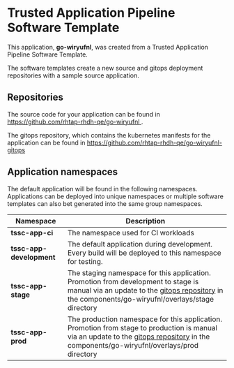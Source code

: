 # Trusted Application Pipeline Software Template

This application, **go-wiryufnl**, was created from a Trusted Application Pipeline Software Template.

The software templates create a new source and gitops deployment repositories with a sample source application. 

## Repositories

The source code for your application can be found in [https://github.com/rhtap-rhdh-qe/go-wiryufnl ](https://github.com/rhtap-rhdh-qe/go-wiryufnl ).
 
The gitops repository, which contains the kubernetes manifests for the application can be found in 
[https://github.com/rhtap-rhdh-qe/go-wiryufnl-gitops ](https://github.com/rhtap-rhdh-qe/go-wiryufnl-gitops ) 

## Application namespaces 

The default application will be found in the following namespaces. Applications can be deployed into unique namespaces or multiple software templates can also bet generated into the same group namespaces.  

|  Namespace   |  Description   |  
| -------- | -------- |
| **tssc-app-ci** | The namespace used for CI workloads |
| **tssc-app-development** | The default application during development. Every build will be deployed to this namespace for testing. |
| **tssc-app-stage** | The staging namespace for this application. Promotion from development to stage is manual via an update to the [gitops repository](https://github.com/rhtap-rhdh-qe/go-wiryufnl-gitops ) in the components/go-wiryufnl/overlays/stage directory |
| **tssc-app-prod** | The production namespace for this application. Promotion from stage to production is manual via an update to the [gitops repository](https://github.com/rhtap-rhdh-qe/go-wiryufnl-gitops ) in the components/go-wiryufnl/overlays/prod directory |